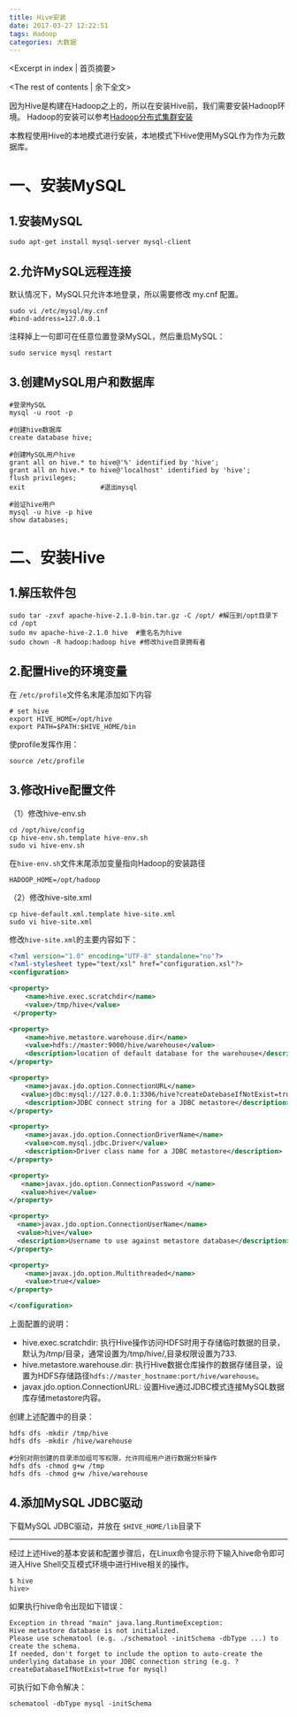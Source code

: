 ```yaml
---
title: Hive安装
date: 2017-03-27 12:22:51
tags: Hadoop 
categories: 大数据
---
```

<Excerpt in index | 首页摘要> 
<!-- more -->
<The rest of contents | 余下全文>

因为Hive是构建在Hadoop之上的，所以在安装Hive前，我们需要安装Hadoop环境。
Hadoop的安装可以参考[Hadoop分布式集群安装](https://freeshow.github.io/BigData/Hadoop/Hadoop分布式集群安装/)

本教程使用Hive的本地模式进行安装，本地模式下Hive使用MySQL作为作为元数据库。

# 一、安装MySQL

## 1.安装MySQL

```
sudo apt-get install mysql-server mysql-client
```

## 2.允许MySQL远程连接

默认情况下，MySQL只允许本地登录，所以需要修改 my.cnf 配置。

```
sudo vi /etc/mysql/my.cnf
#bind-address=127.0.0.1
```
注释掉上一句即可在任意位置登录MySQL，然后重启MySQL：

```
sudo service mysql restart
```

## 3.创建MySQL用户和数据库

```
#登录MySQL
mysql -u root -p

#创建hive数据库
create database hive;

#创建MySQL用户hive
grant all on hive.* to hive@'%' identified by 'hive';
grant all on hive.* to hive@'localhost' identified by 'hive'; 
flush privileges;
exit                   #退出mysql

#验证hive用户
mysql -u hive -p hive        
show databases;    
```

# 二、安装Hive

## 1.解压软件包

```
sudo tar -zxvf apache-hive-2.1.0-bin.tar.gz -C /opt/ #解压到/opt目录下
cd /opt
sudo mv apache-hive-2.1.0 hive	#重名名为hive
sudo chown -R hadoop:hadoop hive #修改hive目录拥有者
```

## 2.配置Hive的环境变量

在 `/etc/profile`文件名末尾添加如下内容

```
# set hive
export HIVE_HOME=/opt/hive
export PATH=$PATH:$HIVE_HOME/bin

```

使profile发挥作用：
```
source /etc/profile
```

## 3.修改Hive配置文件

（1）修改hive-env.sh

```
cd /opt/hive/config
cp hive-env.sh.template hive-env.sh
sudo vi hive-env.sh
```
在`hive-env.sh`文件末尾添加变量指向Hadoop的安装路径
```
HADOOP_HOME=/opt/hadoop
```

（2）修改hive-site.xml
```
cp hive-default.xml.template hive-site.xml
sudo vi hive-site.xml
```
修改`hive-site.xml`的主要内容如下：

```xml
<?xml version="1.0" encoding="UTF-8" standalone="no"?>
<?xml-stylesheet type="text/xsl" href="configuration.xsl"?>
<configuration>

<property>
    <name>hive.exec.scratchdir</name>
    <value>/tmp/hive</value>
 </property>

<property>
    <name>hive.metastore.warehouse.dir</name>
    <value>hdfs://master:9000/hive/warehouse</value>
    <description>location of default database for the warehouse</description>
</property>

<property>
    <name>javax.jdo.option.ConnectionURL</name>
   <value>jdbc:mysql://127.0.0.1:3306/hive?createDatebaseIfNotExist=true</value>
    <description>JDBC connect string for a JDBC metastore</description>
</property>

<property>
    <name>javax.jdo.option.ConnectionDriverName</name>
    <value>com.mysql.jdbc.Driver</value>
    <description>Driver class name for a JDBC metastore</description>
</property>

<property>
   <name>javax.jdo.option.ConnectionPassword </name>
   <value>hive</value>
</property>

<property>
  <name>javax.jdo.option.ConnectionUserName</name>
  <value>hive</value>
  <description>Username to use against metastore database</description>
</property>

<property>
    <name>javax.jdo.option.Multithreaded</name>
    <value>true</value>
</property>

</configuration>

```

上面配置的说明：
- hive.exec.scratchdir: 执行Hive操作访问HDFS时用于存储临时数据的目录，默认为/tmp/目录，通常设置为/tmp/hive/,目录权限设置为733.
- hive.metastore.warehouse.dir: 执行Hive数据仓库操作的数据存储目录，设置为HDFS存储路径`hdfs://master_hostname:port/hive/warehouse`。
- javax.jdo.option.ConnectionURL: 设置Hive通过JDBC模式连接MySQL数据库存储metastore内容。

创建上述配置中的目录：
```
hdfs dfs -mkdir /tmp/hive
hdfs dfs -mkdir /hive/warehouse

#分别对刚创建的目录添加组可写权限，允许同组用户进行数据分析操作
hdfs dfs -chmod g+w /tmp
hdfs dfs -chmod g+w /hive/warehouse
```

## 4.添加MySQL JDBC驱动

下载MySQL JDBC驱动，并放在 `$HIVE_HOME/lib`目录下

---

经过上述Hive的基本安装和配置步骤后，在Linux命令提示符下输入hive命令即可进入Hive Shell交互模式环境中进行Hive相关的操作。

```
$ hive
hive>
```

如果执行hive命令出现如下错误：
```
Exception in thread "main" java.lang.RuntimeException: 
Hive metastore database is not initialized. 
Please use schematool (e.g. ./schematool -initSchema -dbType ...) to create the schema. 
If needed, don't forget to include the option to auto-create the underlying database in your JDBC connection string (e.g. ?createDatabaseIfNotExist=true for mysql)
```
可执行如下命令解决：
```
schematool -dbType mysql -initSchema 
```
